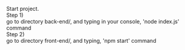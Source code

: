 Start project. <br>
Step 1) <br>
  go to directory back-end/, and typing in your console, 'node index.js' command <br>
Step 2) <br>
  go to directory front-end/, and typing, 'npm start' command <br>